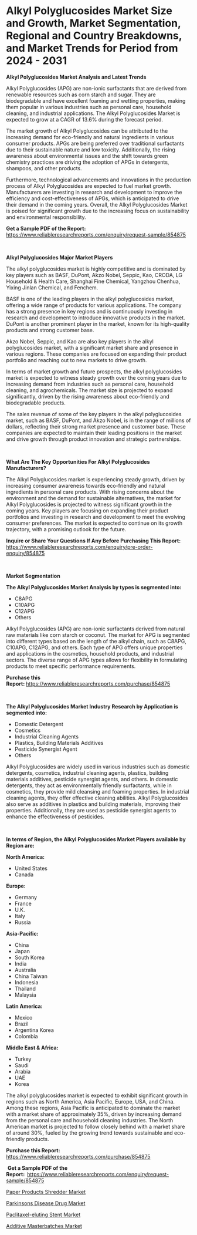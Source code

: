 <p><h1>Alkyl Polyglucosides Market Size and Growth, Market Segmentation, Regional and Country Breakdowns, and Market Trends for Period from 2024 -  2031</h1></p><p><strong>Alkyl Polyglucosides Market Analysis and Latest Trends</strong></p>
<p><p>Alkyl Polyglucosides (APG) are non-ionic surfactants that are derived from renewable resources such as corn starch and sugar. They are biodegradable and have excellent foaming and wetting properties, making them popular in various industries such as personal care, household cleaning, and industrial applications. The Alkyl Polyglucosides Market is expected to grow at a CAGR of 13.6% during the forecast period.</p><p>The market growth of Alkyl Polyglucosides can be attributed to the increasing demand for eco-friendly and natural ingredients in various consumer products. APGs are being preferred over traditional surfactants due to their sustainable nature and low toxicity. Additionally, the rising awareness about environmental issues and the shift towards green chemistry practices are driving the adoption of APGs in detergents, shampoos, and other products.</p><p>Furthermore, technological advancements and innovations in the production process of Alkyl Polyglucosides are expected to fuel market growth. Manufacturers are investing in research and development to improve the efficiency and cost-effectiveness of APGs, which is anticipated to drive their demand in the coming years. Overall, the Alkyl Polyglucosides Market is poised for significant growth due to the increasing focus on sustainability and environmental responsibility.</p></p>
<p><strong>Get a Sample PDF of the Report:&nbsp;</strong> <a href="https://www.reliableresearchreports.com/enquiry/request-sample/854875">https://www.reliableresearchreports.com/enquiry/request-sample/854875</a></p>
<p>&nbsp;</p>
<p><strong>Alkyl Polyglucosides Major Market Players</strong></p>
<p><p>The alkyl polyglucosides market is highly competitive and is dominated by key players such as BASF, DuPont, Akzo Nobel, Seppic, Kao, CRODA, LG Household & Health Care, Shanghai Fine Chemical, Yangzhou Chenhua, Yixing Jinlan Chemical, and Fenchem.</p><p>BASF is one of the leading players in the alkyl polyglucosides market, offering a wide range of products for various applications. The company has a strong presence in key regions and is continuously investing in research and development to introduce innovative products in the market. DuPont is another prominent player in the market, known for its high-quality products and strong customer base.</p><p>Akzo Nobel, Seppic, and Kao are also key players in the alkyl polyglucosides market, with a significant market share and presence in various regions. These companies are focused on expanding their product portfolio and reaching out to new markets to drive growth.</p><p>In terms of market growth and future prospects, the alkyl polyglucosides market is expected to witness steady growth over the coming years due to increasing demand from industries such as personal care, household cleaning, and agrochemicals. The market size is projected to expand significantly, driven by the rising awareness about eco-friendly and biodegradable products.</p><p>The sales revenue of some of the key players in the alkyl polyglucosides market, such as BASF, DuPont, and Akzo Nobel, is in the range of millions of dollars, reflecting their strong market presence and customer base. These companies are expected to maintain their leading positions in the market and drive growth through product innovation and strategic partnerships.</p></p>
<p>&nbsp;</p>
<p><strong>What Are The Key Opportunities For Alkyl Polyglucosides Manufacturers?</strong></p>
<p><p>The Alkyl Polyglucosides market is experiencing steady growth, driven by increasing consumer awareness towards eco-friendly and natural ingredients in personal care products. With rising concerns about the environment and the demand for sustainable alternatives, the market for Alkyl Polyglucosides is projected to witness significant growth in the coming years. Key players are focusing on expanding their product portfolios and investing in research and development to meet the evolving consumer preferences. The market is expected to continue on its growth trajectory, with a promising outlook for the future.</p></p>
<p><strong>Inquire or Share Your Questions If Any Before Purchasing This Report:</strong> <a href="https://www.reliableresearchreports.com/enquiry/pre-order-enquiry/854875">https://www.reliableresearchreports.com/enquiry/pre-order-enquiry/854875</a></p>
<p>&nbsp;</p>
<p><strong>Market Segmentation</strong></p>
<p><strong>The Alkyl Polyglucosides Market Analysis by types is segmented into:</strong></p>
<p><ul><li>C8APG</li><li>C10APG</li><li>C12APG</li><li>Others</li></ul></p>
<p><p>Alkyl Polyglucosides (APG) are non-ionic surfactants derived from natural raw materials like corn starch or coconut. The market for APG is segmented into different types based on the length of the alkyl chain, such as C8APG, C10APG, C12APG, and others. Each type of APG offers unique properties and applications in the cosmetics, household products, and industrial sectors. The diverse range of APG types allows for flexibility in formulating products to meet specific performance requirements.</p></p>
<p><strong>Purchase this Report:&nbsp;</strong><a href="https://www.reliableresearchreports.com/purchase/854875">https://www.reliableresearchreports.com/purchase/854875</a></p>
<p>&nbsp;</p>
<p><strong>The Alkyl Polyglucosides Market Industry Research by Application is segmented into:</strong></p>
<p><ul><li>Domestic Detergent</li><li>Cosmetics</li><li>Industrial Cleaning Agents</li><li>Plastics, Building Materials Additives</li><li>Pesticide Synergist Agent</li><li>Others</li></ul></p>
<p><p>Alkyl Polyglucosides are widely used in various industries such as domestic detergents, cosmetics, industrial cleaning agents, plastics, building materials additives, pesticide synergist agents, and others. In domestic detergents, they act as environmentally friendly surfactants, while in cosmetics, they provide mild cleansing and foaming properties. In industrial cleaning agents, they offer effective cleaning abilities. Alkyl Polyglucosides also serve as additives in plastics and building materials, improving their properties. Additionally, they are used as pesticide synergist agents to enhance the effectiveness of pesticides.</p></p>
<p>&nbsp;</p>
<p><strong>In terms of Region, the Alkyl Polyglucosides Market Players available by Region are:</strong></p>
<p>
    <p> <strong> North America: </strong>
        <ul>
            <li>United States</li>
            <li>Canada</li>
        </ul>
        </p> 
    <p> <strong> Europe: </strong>
        <ul>
            <li>Germany</li>
            <li>France</li>
            <li>U.K.</li>
            <li>Italy</li>
            <li>Russia</li>
        </ul>
        </p> 
    <p> <strong> Asia-Pacific: </strong>
        <ul>
            <li>China</li>
            <li>Japan</li>
            <li>South Korea</li>
            <li>India</li>
            <li>Australia</li>
            <li>China Taiwan</li>
            <li>Indonesia</li>
            <li>Thailand</li>
            <li>Malaysia</li>
        </ul>
        </p> 
    <p> <strong> Latin America: </strong>
        <ul>
            <li>Mexico</li>
            <li>Brazil</li>
            <li>Argentina Korea</li>
            <li>Colombia</li>
        </ul>
        </p> 
    <p> <strong> Middle East & Africa: </strong>
        <ul>
            <li>Turkey</li>
            <li>Saudi</li>
            <li>Arabia</li>
            <li>UAE</li>
            <li>Korea</li>
        </ul>
    </p>
    </p>
<p><p>The alkyl polyglucosides market is expected to exhibit significant growth in regions such as North America, Asia Pacific, Europe, USA, and China. Among these regions, Asia Pacific is anticipated to dominate the market with a market share of approximately 35%, driven by increasing demand from the personal care and household cleaning industries. The North American market is projected to follow closely behind with a market share of around 30%, fueled by the growing trend towards sustainable and eco-friendly products.</p></p>
<p><strong>Purchase this Report: </strong><a href="https://www.reliableresearchreports.com/purchase/854875">https://www.reliableresearchreports.com/purchase/854875</a></p>
<p>&nbsp;<strong>Get a Sample PDF of the Report:&nbsp;&nbsp;</strong><a href="https://www.reliableresearchreports.com/enquiry/request-sample/854875">https://www.reliableresearchreports.com/enquiry/request-sample/854875</a></p>
<p><strong></strong></p>
<p><p><a href="https://view.publitas.com/reportprime-1/paper-products-shredder-market-research-report-reveals-the-latest-trends-and-opportunities-of-this-market-for-period-from-2023-2030/">Paper Products Shredder Market</a></p><p><a href="https://view.publitas.com/reportprime-1/insights-into-parkinsons-disease-drug-market-size-analysing-market-share-trends-and-growth-from-2023-to-2030/">Parkinsons Disease Drug Market</a></p><p><a href="https://view.publitas.com/reportprime-1/paclitaxel-eluting-stent-market-size-evaluating-its-market-trends-growth-and-projections-2023-2030/">Paclitaxel-eluting Stent Market</a></p><p><a href="https://military-diascia-e68.notion.site/Additive-Masterbatches-Market-Insights-Market-Players-and-Forecast-Till-2031-f326298b9a97495d9a2ad0c6c7d25578">Additive Masterbatches Market</a></p></p>